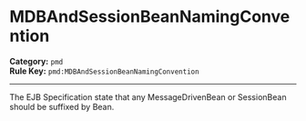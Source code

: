 
# MDBAndSessionBeanNamingConvention
**Category:** `pmd`<br/>
**Rule Key:** `pmd:MDBAndSessionBeanNamingConvention`<br/>


-----

The EJB Specification state that any MessageDrivenBean or SessionBean should be suffixed by Bean.


